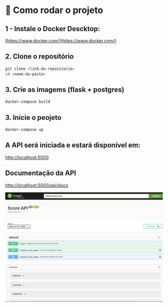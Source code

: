 # 📌 Como rodar o projeto

## 1 - Instale o Docker Descktop:

[https://www.docker.com/](https://www.docker.com/)

## 2. Clone o repositório
```bash
git clone <link-do-repositorio>
cd <nome-da-pasta>
```

## 3. Crie as imagems (flask + postgres)
```bash
docker-compose build
```

## 3. Inicie o peojeto
```bash
docker-compose up
```

## A API será iniciada e estará disponível em:

[http://localhost:5000](http://localhost:5000)


## Documentação da API
[http://localhost:5000/api/docs](http://localhost:5000/api/docs)

![Alt Swagger](static/Screenshot_1.png)
<!-- #  Como rodar o projeto

## 1. Instale o Python
- Baixe e instale o Python no site oficial: 

---

## 2. Clone o repositório
```bash
git clone <link-do-repositorio>
cd <nome-da-pasta>
```

---

## 3. Crie um ambiente virtual
Na pasta do projeto, execute:
```bash
python -m venv venv
```

### Ative o ambiente virtual
- **Windows (PowerShell ou CMD):**
  ```bash
  venv\Scripts\activate
  ```
- **Linux / macOS:**
  ```bash
  source venv/bin/activate
  ```

---

## 4. Instale as dependências
```bash
pip install -r requirements.txt
```

---

## 5. Inicie a API
```bash
python app.py
```

A API será iniciada e estará disponível em:
```
http://localhost:5000
``` -->
